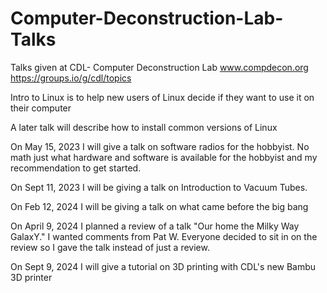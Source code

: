 # Computer-Deconstruction-Lab-Talks
Talks given at CDL- Computer Deconstruction Lab   www.compdecon.org   https://groups.io/g/cdl/topics 

Intro to Linux is to help new users of Linux decide if they want to use it on their computer

A later talk will describe how to install common versions of Linux

On May 15, 2023 I will give a talk on software radios for the hobbyist.  No math just what hardware and software is available for the hobbyist and my recommendation to get started.

On Sept 11, 2023 I will be giving a talk on Introduction to Vacuum Tubes.

On Feb 12, 2024 I will be giving a talk on what came before the big bang

On April 9, 2024 I planned a review of a talk "Our home the Milky Way GalaxY." I wanted comments from Pat W.  Everyone decided to sit in on the review so I gave the talk instead of just a review.

On Sept 9, 2024 I will give a tutorial on 3D printing with CDL's new Bambu 3D printer
